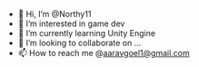 - 👋 Hi, I’m @Northy11
- 👀 I’m interested in game dev
- 🌱 I’m currently learning Unity Engine
- 💞️ I’m looking to collaborate on ...
- 📫 How to reach me @aaravgoel1@gmail.com

<!---
Northy11/Northy11 is a ✨ special ✨ repository because its `README.md` (this file) appears on your GitHub profile.
You can click the Preview link to take a look at your changes.
--->

